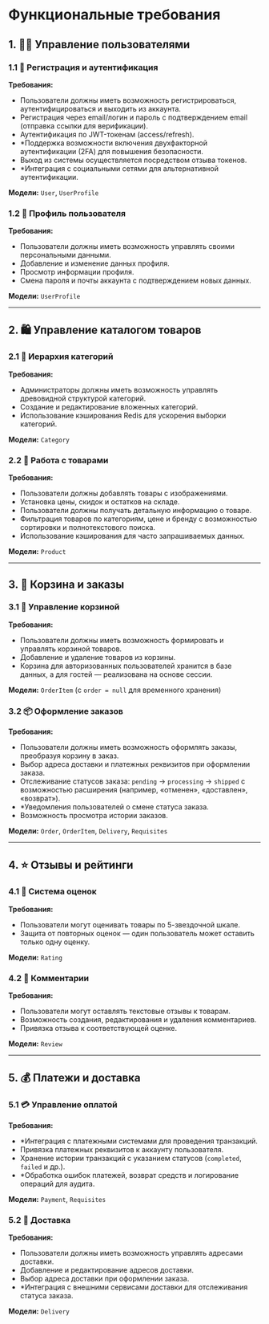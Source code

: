 # Функциональные требования

## 1. 👨‍👦 Управление пользователями

### 1.1 🔐 Регистрация и аутентификация
**Требования:**
- Пользователи должны иметь возможность регистрироваться, аутентифицироваться и выходить из аккаунта.
- Регистрация через email/логин и пароль с подтверждением email (отправка ссылки для верификации).
- Аутентификация по JWT-токенам (access/refresh).
- *Поддержка возможности включения двухфакторной аутентификации (2FA) для повышения безопасности.
- Выход из системы осуществляется посредством отзыва токенов.
- *Интеграция с социальными сетями для альтернативной аутентификации.

**Модели:** `User`, `UserProfile`

### 1.2 📝 Профиль пользователя
**Требования:**
- Пользователи должны иметь возможность управлять своими персональными данными.
- Добавление и изменение данных профиля.
- Просмотр информации профиля.
- Смена пароля и почты аккаунта с подтверждением новых данных.

**Модели:** `UserProfile`

---

## 2. 🛍️ Управление каталогом товаров

### 2.1 🌳 Иерархия категорий
**Требования:**
- Администраторы должны иметь возможность управлять древовидной структурой категорий.
- Создание и редактирование вложенных категорий.
- Использование кэширования Redis для ускорения выборки категорий.

**Модели:** `Category`

### 2.2 🧸 Работа с товарами
**Требования:**
- Пользователи должны добавлять товары с изображениями.
- Установка цены, скидок и остатков на складе.
- Пользователи должны получать детальную информацию о товаре.
- Фильтрация товаров по категориям, цене и бренду с возможностью сортировки и полнотекстового поиска.
- Использование кэширования для часто запрашиваемых данных.

**Модели:** `Product`

---

## 3. 🛒 Корзина и заказы

### 3.1 🧺 Управление корзиной
**Требования:**
- Пользователи должны иметь возможность формировать и управлять корзиной товаров.
- Добавление и удаление товаров из корзины.
- Корзина для авторизованных пользователей хранится в базе данных, а для гостей — реализована на основе сессии.

**Модели:** `OrderItem` (с `order = null` для временного хранения)

### 3.2 📦 Оформление заказов
**Требования:**
- Пользователи должны иметь возможность оформлять заказы, преобразуя корзину в заказ.
- Выбор адреса доставки и платежных реквизитов при оформлении заказа.
- Отслеживание статусов заказа: `pending` → `processing` → `shipped` с возможностью расширения (например, «отменен», «доставлен», «возврат»).
- *Уведомления пользователей о смене статуса заказа.
- Возможность просмотра истории заказов.

**Модели:** `Order`, `OrderItem`, `Delivery`, `Requisites`

---

## 4. ⭐ Отзывы и рейтинги

### 4.1 🌟 Система оценок
**Требования:**
- Пользователи могут оценивать товары по 5-звездочной шкале.
- Защита от повторных оценок — один пользователь может оставить только одну оценку.

**Модели:** `Rating`

### 4.2 📝 Комментарии
**Требования:**
- Пользователи могут оставлять текстовые отзывы к товарам.
- Возможность создания, редактирования и удаления комментариев.
- Привязка отзыва к соответствующей оценке.

**Модели:** `Review`

---

## 5. 💰 Платежи и доставка

### 5.1 💳 Управление оплатой
**Требования:**
- *Интеграция с платежными системами для проведения транзакций.
- Привязка платежных реквизитов к аккаунту пользователя.
- Хранение истории транзакций с указанием статусов (`completed`, `failed` и др.).
- *Обработка ошибок платежей, возврат средств и логирование операций для аудита.

**Модели:** `Payment`, `Requisites`

### 5.2 🚚 Доставка
**Требования:**
- Пользователи должны иметь возможность управлять адресами доставки.
- Добавление и редактирование адресов доставки.
- Выбор адреса доставки при оформлении заказа.
- *Интеграция с внешними сервисами доставки для отслеживания статуса заказа.

**Модели:** `Delivery`

